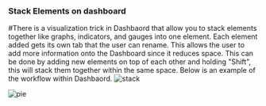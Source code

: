 ### Stack Elements on dashboard 

#There is a visualization trick in Dashbaord that allow you to stack elements together like graphs, indicators, and gauges into one element. Each element added gets its own tab that the user can rename. 
This allows the user to add more information onto the Dashboard since it reduces space.
This can be done by adding new elements on top of each other and holding "Shift", this will stack them together within the same space. Below is an example of the workflow within Dashbaord.
![stack](https://github.com/rylee1999/RGoerlitzTechLog/assets/146375958/f6f52538-7aef-4e0b-91d2-e42098ed7339)



![pie](https://github.com/rylee1999/RGoerlitzTechLog/assets/146375958/3885eebc-7fa3-4c21-b0bc-46de4508a775)





